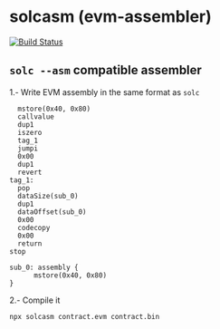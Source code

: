 # solcasm (evm-assembler)

[![Build Status](https://travis-ci.com/RafaelSalguero/pureutils.svg?branch=master)](https://travis-ci.com/RafaelSalguero/pureutils)

## `solc --asm` compatible assembler

1.- Write EVM assembly in the same format as `solc`

```evm
  mstore(0x40, 0x80)
  callvalue
  dup1
  iszero
  tag_1
  jumpi
  0x00
  dup1
  revert
tag_1:
  pop
  dataSize(sub_0)
  dup1
  dataOffset(sub_0)
  0x00
  codecopy
  0x00
  return
stop

sub_0: assembly {
      mstore(0x40, 0x80)
}
```

2.- Compile it
```
npx solcasm contract.evm contract.bin
```